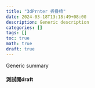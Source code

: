 ```yaml
---
title: "3dPrnter 折疊椅"
date: 2024-03-18T13:18:49+08:00
description: Generic description
categories: []
tags: []
toc: true
math: true
draft: true
---
```

Generic summary
<!--more-->

#### 測試開draft
